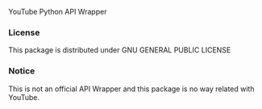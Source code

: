 
YouTube Python API Wrapper





### License
This package is distributed under GNU GENERAL PUBLIC LICENSE


### Notice
This is not an official API Wrapper and this package is no way related with YouTube.
